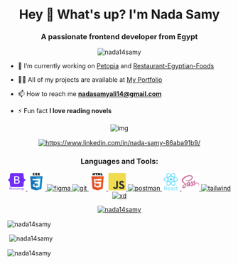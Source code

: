 <h1 align="center">Hey 👋 What's up? I'm Nada Samy</h1>
<h3 align="center">A passionate frontend developer from Egypt</h3>

<p align="center"> <img src="https://komarev.com/ghpvc/?username=nada14samy&label=Profile%20views&color=0e75b6&style=flat" alt="nada14samy" /> </p>

- 🔭 I’m currently working on [Petopia](https://github.com/Nada14samy/Petopia.git) and [Restaurant-Egyptian-Foods](https://github.com/Nada14samy/Restaurant-Egyptian-Foods.git)

- 👨‍💻 All of my projects are available at [My Portfolio](https://nada14samy.github.io/My-portfolio/)

- 📫 How to reach me **nadasamyali14@gmail.com**

- ⚡ Fun fact **I love reading novels**

<p align="center">
  <img align="center" src="https://media1.giphy.com/media/v1.Y2lkPTc5MGI3NjExYzdseHJhamFkMWNvNHUzZzI0OXh2MHZ0MHhyazc5OWpkdDI1d3QwNiZlcD12MV9pbnRlcm5hbF9naWZfYnlfaWQmY3Q9Zw/L1R1tvI9svkIWwpVYr/giphy.webp" alt="img"/>
</p>

<p align="center">
<a href="https://linkedin.com/in/https://www.linkedin.com/in/nada-samy-86aba91b9/" target="blank"><img align="center" src="https://raw.githubusercontent.com/rahuldkjain/github-profile-readme-generator/master/src/images/icons/Social/linked-in-alt.svg" alt="https://www.linkedin.com/in/nada-samy-86aba91b9/" height="30" width="40" /></a>
</p>

<h3 align="center">Languages and Tools:</h3>
<p align="center"> <a href="https://getbootstrap.com" target="_blank" rel="noreferrer"> <img src="https://raw.githubusercontent.com/devicons/devicon/master/icons/bootstrap/bootstrap-plain-wordmark.svg" alt="bootstrap" width="40" height="40"/> </a> <a href="https://www.w3schools.com/css/" target="_blank" rel="noreferrer"> <img src="https://raw.githubusercontent.com/devicons/devicon/master/icons/css3/css3-original-wordmark.svg" alt="css3" width="40" height="40"/> </a> <a href="https://www.figma.com/" target="_blank" rel="noreferrer"> <img src="https://www.vectorlogo.zone/logos/figma/figma-icon.svg" alt="figma" width="40" height="40"/> </a> <a href="https://git-scm.com/" target="_blank" rel="noreferrer"> <img src="https://www.vectorlogo.zone/logos/git-scm/git-scm-icon.svg" alt="git" width="40" height="40"/> </a> <a href="https://www.w3.org/html/" target="_blank" rel="noreferrer"> <img src="https://raw.githubusercontent.com/devicons/devicon/master/icons/html5/html5-original-wordmark.svg" alt="html5" width="40" height="40"/> </a> <a href="https://developer.mozilla.org/en-US/docs/Web/JavaScript" target="_blank" rel="noreferrer"> <img src="https://raw.githubusercontent.com/devicons/devicon/master/icons/javascript/javascript-original.svg" alt="javascript" width="40" height="40"/> </a> <a href="https://postman.com" target="_blank" rel="noreferrer"> <img src="https://www.vectorlogo.zone/logos/getpostman/getpostman-icon.svg" alt="postman" width="40" height="40"/> </a> <a href="https://reactjs.org/" target="_blank" rel="noreferrer"> <img src="https://raw.githubusercontent.com/devicons/devicon/master/icons/react/react-original-wordmark.svg" alt="react" width="40" height="40"/> </a> <a href="https://sass-lang.com" target="_blank" rel="noreferrer"> <img src="https://raw.githubusercontent.com/devicons/devicon/master/icons/sass/sass-original.svg" alt="sass" width="40" height="40"/> </a> <a href="https://tailwindcss.com/" target="_blank" rel="noreferrer"> <img src="https://www.vectorlogo.zone/logos/tailwindcss/tailwindcss-icon.svg" alt="tailwind" width="40" height="40"/> </a> <a href="https://www.adobe.com/products/xd.html" target="_blank" rel="noreferrer"> <img src="https://cdn.worldvectorlogo.com/logos/adobe-xd.svg" alt="xd" width="40" height="40"/> </a> </p>

<p align="center"><a href="https://github.com/ryo-ma/github-profile-trophy"><img src="https://github-profile-trophy.vercel.app/?username=nada14samy" alt="nada14samy" /></a> </p>

<p><img align="center" src="https://github-readme-stats.vercel.app/api/top-langs?username=nada14samy&show_icons=true&locale=en&layout=compact" alt="nada14samy" /></p>

<p>&nbsp;<img align="center" src="https://github-readme-stats.vercel.app/api?username=nada14samy&show_icons=true&locale=en" alt="nada14samy" /></p>

<p><img align="center" src="https://github-readme-streak-stats.herokuapp.com/?user=nada14samy&" alt="nada14samy" /></p>


